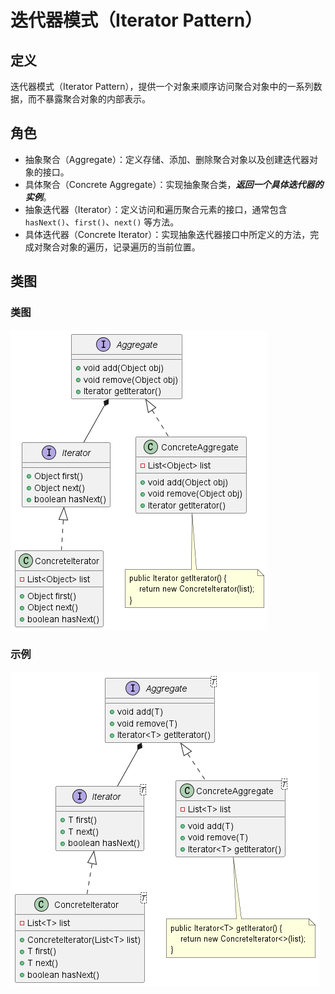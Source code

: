 # 迭代器模式（Iterator Pattern）

## 定义

迭代器模式（Iterator Pattern），提供一个对象来顺序访问聚合对象中的一系列数据，而不暴露聚合对象的内部表示。

## 角色

- 抽象聚合（Aggregate）：定义存储、添加、删除聚合对象以及创建迭代器对象的接口。
- 具体聚合（Concrete Aggregate）：实现抽象聚合类，***返回一个具体迭代器的实例***。
- 抽象迭代器（Iterator）：定义访问和遍历聚合元素的接口，通常包含 ```hasNext()```、```first()```、```next()``` 等方法。
- 具体迭代器（Concrete Iterator）：实现抽象迭代器接口中所定义的方法，完成对聚合对象的遍历，记录遍历的当前位置。

## 类图

### 类图

![迭代器模式（Iterator Pattern）](src/main/resources/static/diagram.png '迭代器模式（Iterator Pattern）')

### 示例

![迭代器模式（Iterator Pattern）](src/main/resources/static/diagram-demo.png '迭代器模式（Iterator Pattern）')
